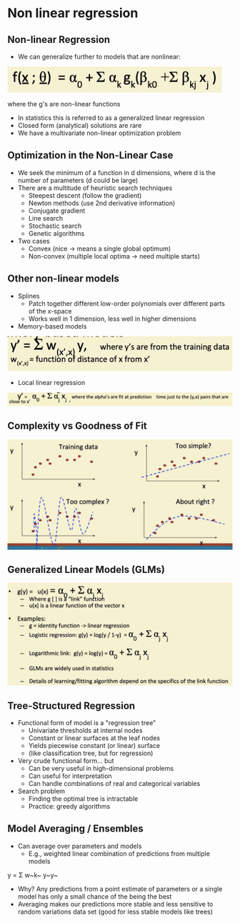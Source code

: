 # Non linear regression

## Non-linear Regression

- We can generalize further to models that are nonlinear:

![image](../../media/Non-linear-regression-image1.jpg)

where the g's are non-linear functions

- In statistics this is referred to as a generalized linear regression
- Closed form (analytical) solutions are rare
- We have a multivariate non-linear optimization problem

## Optimization in the Non-Linear Case

- We seek the minimum of a function in d dimensions, where d is the number of parameters (d could be large)
- There are a multitude of heuristic search techniques
  - Steepest descent (follow the gradient)
  - Newton methods (use 2nd derivative information)
  - Conjugate gradient
  - Line search
  - Stochastic search
  - Genetic algorithms
- Two cases
  - Convex (nice -> means a single global optimum)
  - Non-convex (multiple local optima -> need multiple starts)

## Other non-linear models

- Splines
  - Patch together different low-order polynomials over different parts of the x-space
  - Works well in 1 dimension, less well in higher dimensions
- Memory-based models

![image](../../media/Non-linear-regression-image2.jpg)

- Local linear regression

![image](../../media/Non-linear-regression-image3.jpg)

## Complexity vs Goodness of Fit

![image](../../media/Non-linear-regression-image4.jpg)

## Generalized Linear Models (GLMs)

![image](../../media/Non-linear-regression-image5.jpg)

## Tree-Structured Regression

- Functional form of model is a "regression tree"
  - Univariate thresholds at internal nodes
  - Constant or linear surfaces at the leaf nodes
  - Yields piecewise constant (or linear) surface
  - (like classification tree, but for regression)
- Very crude functional form... but
  - Can be very useful in high-dimensional problems
  - Can useful for interpretation
  - Can handle combinations of real and categorical variables
- Search problem
  - Finding the optimal tree is intractable
  - Practice: greedy algorithms

## Model Averaging / Ensembles

- Can average over parameters and models
  - E.g., weighted linear combination of predictions from multiple models

y = Σ w~k~ y~y~

- Why? Any predictions from a point estimate of parameters or a single model has only a small chance of the being the best
- Averaging makes our predictions more stable and less sensitive to random variations data set (good for less stable models like trees)
